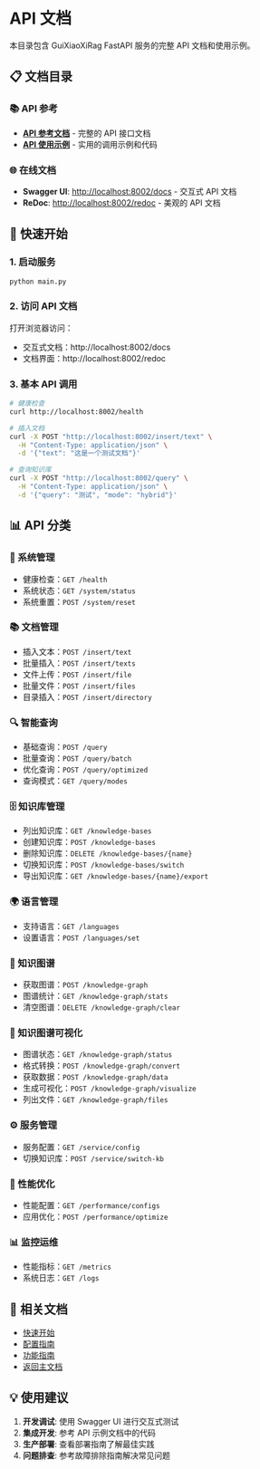 # API 文档

本目录包含 GuiXiaoXiRag FastAPI 服务的完整 API 文档和使用示例。

## 📋 文档目录

### 📚 API 参考
- **[API 参考文档](API_REFERENCE.md)** - 完整的 API 接口文档
- **[API 使用示例](API_EXAMPLES.md)** - 实用的调用示例和代码

### 🌐 在线文档
- **Swagger UI**: [http://localhost:8002/docs](http://localhost:8002/docs) - 交互式 API 文档
- **ReDoc**: [http://localhost:8002/redoc](http://localhost:8002/redoc) - 美观的 API 文档

## 🚀 快速开始

### 1. 启动服务
```bash
python main.py
```

### 2. 访问 API 文档
打开浏览器访问：
- 交互式文档：http://localhost:8002/docs
- 文档界面：http://localhost:8002/redoc

### 3. 基本 API 调用
```bash
# 健康检查
curl http://localhost:8002/health

# 插入文档
curl -X POST "http://localhost:8002/insert/text" \
  -H "Content-Type: application/json" \
  -d '{"text": "这是一个测试文档"}'

# 查询知识库
curl -X POST "http://localhost:8002/query" \
  -H "Content-Type: application/json" \
  -d '{"query": "测试", "mode": "hybrid"}'
```

## 📊 API 分类

### 🔧 系统管理
- 健康检查：`GET /health`
- 系统状态：`GET /system/status`
- 系统重置：`POST /system/reset`

### 📚 文档管理
- 插入文本：`POST /insert/text`
- 批量插入：`POST /insert/texts`
- 文件上传：`POST /insert/file`
- 批量文件：`POST /insert/files`
- 目录插入：`POST /insert/directory`

### 🔍 智能查询
- 基础查询：`POST /query`
- 批量查询：`POST /query/batch`
- 优化查询：`POST /query/optimized`
- 查询模式：`GET /query/modes`

### 🗄️ 知识库管理
- 列出知识库：`GET /knowledge-bases`
- 创建知识库：`POST /knowledge-bases`
- 删除知识库：`DELETE /knowledge-bases/{name}`
- 切换知识库：`POST /knowledge-bases/switch`
- 导出知识库：`GET /knowledge-bases/{name}/export`

### 🌍 语言管理
- 支持语言：`GET /languages`
- 设置语言：`POST /languages/set`

### 🧠 知识图谱
- 获取图谱：`POST /knowledge-graph`
- 图谱统计：`GET /knowledge-graph/stats`
- 清空图谱：`DELETE /knowledge-graph/clear`

### 🎨 知识图谱可视化
- 图谱状态：`GET /knowledge-graph/status`
- 格式转换：`POST /knowledge-graph/convert`
- 获取数据：`POST /knowledge-graph/data`
- 生成可视化：`POST /knowledge-graph/visualize`
- 列出文件：`GET /knowledge-graph/files`

### ⚙️ 服务管理
- 服务配置：`GET /service/config`
- 切换知识库：`POST /service/switch-kb`

### 🚀 性能优化
- 性能配置：`GET /performance/configs`
- 应用优化：`POST /performance/optimize`

### 📊 监控运维
- 性能指标：`GET /metrics`
- 系统日志：`GET /logs`

## 🔗 相关文档

- [快速开始](../getting-started/QUICK_START.md)
- [配置指南](../getting-started/CONFIGURATION_GUIDE.md)
- [功能指南](../features/README.md)
- [返回主文档](../README.md)

## 💡 使用建议

1. **开发调试**: 使用 Swagger UI 进行交互式测试
2. **集成开发**: 参考 API 示例文档中的代码
3. **生产部署**: 查看部署指南了解最佳实践
4. **问题排查**: 参考故障排除指南解决常见问题
